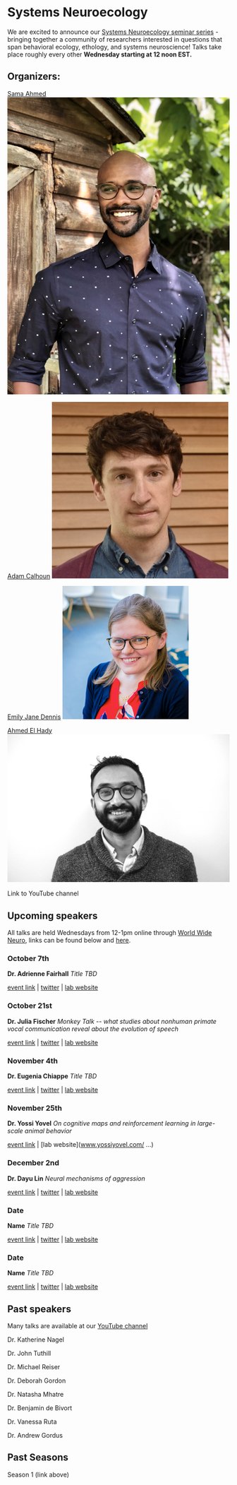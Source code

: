 # Systems Neuroecology

We are excited to announce our [Systems Neuroecology seminar series](https://www.worldwideneuro.com/seminar-series.html?name=Systems_Neuroecology) - bringing together a community of researchers interested in questions that span behavioral ecology, ethology, and systems neuroscience! Talks take place roughly every other **Wednesday starting at 12 noon EST.**

## Organizers:
[Sama Ahmed](https://twitter.com/ColumboAhmed)
![Sama Ahmed](images/2020/09/july2020_sama.jpg)

[Adam Calhoun](https://twitter.com/neuroecology)
![Adam Calhoun](images/2020/09/adam.jpg)

[Emily Jane Dennis](https://twitter.com/emilyjanedennis)
![Emily Jane Dennis](images/2020/09/emilydennis.jpg)

[Ahmed El Hady](https://twitter.com/zamakany)
![Ahmed El Hady](images/2020/09/ahmed.png)

Link to YouTube channel

## Upcoming speakers
All talks are held Wednesdays from 12-1pm online through [World Wide Neuro](https://www.worldwideneuro.com/seminar-series.html?name=Systems_Neuroecology), links can be found below and [here](https://www.worldwideneuro.com/seminar-series.html?name=Systems_Neuroecology).

### October 7th
**Dr. Adrienne Fairhall**
*Title TBD*

[event link](https://www.crowdcast.io/e/adrienne-fairhall) | [twitter](https://twitter.com/alfairhall) | [lab website](https://fairhalllab.com/)

### October 21st
**Dr. Julia Fischer**
*Monkey Talk -- what studies about nonhuman primate vocal communication reveal about the evolution of speech*

[event link](https://www.crowdcast.io/e/julia-fischer-systems) | [twitter](https://twitter.com/julxf) | [lab website](https://www.dpz.eu/en/unit/cognitive-ethology/about-us.html)

### November 4th
**Dr. Eugenia Chiappe**
*Title TBD*

[event link](https://www.crowdcast.io/e/eugenia-chiappe-systems) | [twitter](https://twitter.com/EugeChapadur) | [lab website](https://chiappelab.org/)

### November 25th
**Dr. Yossi Yovel**
*On cognitive maps and reinforcement learning in large-scale animal behavior*

[event link](https://www.crowdcast.io/e/yossi-yovel-systems) | [lab website](www.yossiyovel.com/ ...)

### December 2nd
**Dr. Dayu Lin**
*Neural mechanisms of aggression*

[event link](https://www.crowdcast.io/e/dayu-lin-systems) | [twitter](https://twitter.com/moccalin) | [lab website](http://linlab.med.nyu.edu/)

### Date
**Name**
*Title TBD*

[event link](link) | [twitter](https://twitter.com/) | [lab website](https://labsite/)
### Date
**Name**
*Title TBD*

[event link](link) | [twitter](https://twitter.com/) | [lab website](https://labsite/)

## Past speakers
Many talks are available at our [YouTube channel](link)

Dr. Katherine Nagel

Dr. John Tuthill

Dr. Michael Reiser

Dr. Deborah Gordon

Dr. Natasha Mhatre

Dr. Benjamin de Bivort

Dr. Vanessa Ruta

Dr. Andrew Gordus

## Past Seasons

Season 1 (link above)
